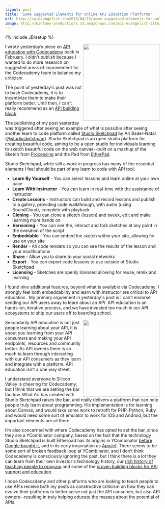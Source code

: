 ```yaml
---
layout: post
title: 'Some Suggested Elements for Online API Education Platforms'
url: http://apievangelist.com2013/04/10/some-suggested-elements-for-online-api-education-platforms/
image: http://kinlane-productions.s3.amazonaws.com/api-evangelist-site/blog/studeio-sketchpad-logo.png
---
```

{% include JB/setup %}
<p>
     <a title="Studio Sketchpad" href="http://studio.sketchpad.cc/" target="_blank"><img src="https://s3.amazonaws.com/kinlane-productions/api-evangelist/studio-sketchpad/studeio-sketchpad-logo.png"  width="250" align="right" /></a>
</p>
<p>
     I wrote yesterday’s piece on <a href="/2013/04/09/api-education-with-codecademy/">API education with Codecademy</a> back in February. I didn’t publish because I wanted to do more research on suggested areas of improvement for the Codecademy team to balance my criticism.
</p>
<p>
     The point of yesterday's post was not to bash Codecademy, it is to incentivize them to make their platform better. Until then, I can't really recommend as an <a title="API Building Block" href="/buildingblocks/">API building block</a>.
</p>
<p>
     The publishing of my post yesterday was triggered after seeing an example of what is possible after seeing another learn to code platform called <a title="Studio Sketchpad" href="http://studio.sketchpad.cc/" target="_blank">Studio Sketchpad</a> by Ari Bader-Natal (<a href="https://twitter.com/studiosketchpad">@studiosketchpad</a>). Studio Sketchpad is an open studio platform for creating beautiful code, aiming to be a open studio for individuals learning to sketch beautiful code on the web canvas--built on a mashup of the Sketch from <a title="Processing" href="http://processingjs.org/">Processing</a> and the Pad from <a href="http://etherpad.com/">EtherPad</a>.
</p>
<p>
     Studio Sketchpad, while still a work in progress has many of the essential elements I feel should be part of any learn to code with API tool.
</p>
<ul>
     <li>
          <strong>Learn By Yourself</strong> - You can select lessons and learn online at your own pace
     </li>
     <li>
          <strong>Learn With Instructor</strong> - You can learn in real-time with the assistance of instructor
     </li>
     <li>
          <strong>Create Lessons</strong> - Instructors can build and record lessons and publish to a gallery, providing code walkthrough, with audio (using SoundCloud), complete with playback
     </li>
     <li>
          <strong>Cloning</strong> - You can clone a sketch (lesson) and tweek, edit and make learning more hands on
     </li>
     <li>
          <strong>Versioning</strong> - You can see the, interact and fork sketches at any point in the evolution of the script
     </li>
     <li>
          <strong>Embeddable</strong> - You can embed the sketch within your site, allowing for use on your site
     </li>
     <li>
          <strong>Render</strong> - All code renders so you can see the results of the lesson and your modifications
     </li>
     <li>
          <strong>Share</strong> - Allow you to share to your social networks
     </li>
     <li>
          <strong>Export</strong> - You can export code lessons to use outside of Studio Sketchpad
     </li>
     <li>
          <strong>Licensing</strong> - Sketches are openly licensed allowing for reuse, remix and learning
     </li>
</ul>
<p>
     I found nine additional features, beyond what is available via Codecademy. I strongly feel both embeddability and learn with instructor are critical to API education.  My primary arguement in yesterday's post is I can’t endorse sending our API users away to learn about an API. API education is an hands-on, iterative process, and we have invested too much in our API ecosystems to ship our users off to boarding school.
</p>
<p>
     <a title="Studio Sketchpad" href="http://studio.sketchpad.cc/" target="_blank"><img src="https://s3.amazonaws.com/kinlane-productions/api-evangelist/studio-sketchpad/studio-sketchpad-example.png"  width="250" align="right" /></a>
</p>
<p>
     Secondarily API education is not just people learning about your API, it is about you learning from your API consumers and making your API endpoints, resources and community better. As API owners there is so much to learn through interacting with our API consumers as they learn and integrate with a platform. API education isn’t a one way street.
</p>
<p>
     I understand everyone in Silicon Valley is cheering for Codecademy, but I think that we are setting the bar too low. What Ari has created with Studio Sketchpad raises the bar, and really delivers a platform that can help people truly learn about programming. His implementation is for learning about Canvas, and would take some work to retrofit for PHP, Python, Ruby and would need some sort of emulator to work for iOS and Android, but the important elements are all there.
</p>
<p>
     I’m also concerned with where Codecademy has opted to set the bar, since they are a YCombinator company, based on the fact that the technology Studio Sketchpad is built Eitherpad has its origins in YCombinator <a href="https://news.ycombinator.com/item?id=977015">before Google bought it</a>, and in its early incarnation as <a href="https://en.wikipedia.org/wiki/AppJet">AppJet</a>. There seems to be some sort of broken feedback loop at YCombinator, and I don’t think Codecademy is consciously ignoring the past, but I think there is a lot they can learn from their own investor's technology history, our <a href="http://guide.hackeducation.com/techies.php">rich history of teaching people to program</a> and some of the <a href="http://apievangelist.com/buildingblocks/">proven building blocks for API support and education</a>.
</p>
<p>
     I hope Codecademy and other platforms who are looking to teach people to use APIs receive both my posts as constructive criticism on how they can evolve their platforms to better serve not just the API consumer, but also API owners--resulting in truly helping educate the masses about the potential of APIs.
</p>
